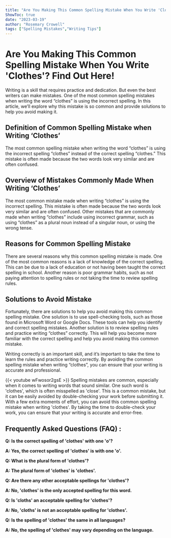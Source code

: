 ```yaml
---
title: "Are You Making This Common Spelling Mistake When You Write 'Clothes'? Find Out Here!"
ShowToc: true 
date: "2023-03-19"
author: "Rosemary Crowell" 
tags: ["Spelling Mistakes","Writing Tips"]
---
```

# Are You Making This Common Spelling Mistake When You Write 'Clothes'? Find Out Here!

Writing is a skill that requires practice and dedication. But even the best writers can make mistakes. One of the most common spelling mistakes when writing the word “clothes” is using the incorrect spelling. In this article, we’ll explore why this mistake is so common and provide solutions to help you avoid making it.

## Definition of Common Spelling Mistake when Writing ‘Clothes’

The most common spelling mistake when writing the word “clothes” is using the incorrect spelling “clothes” instead of the correct spelling “clothes.” This mistake is often made because the two words look very similar and are often confused.

## Overview of Mistakes Commonly Made When Writing ‘Clothes’

The most common mistake made when writing “clothes” is using the incorrect spelling. This mistake is often made because the two words look very similar and are often confused. Other mistakes that are commonly made when writing “clothes” include using incorrect grammar, such as using “clothes” as a plural noun instead of a singular noun, or using the wrong tense.

## Reasons for Common Spelling Mistake

There are several reasons why this common spelling mistake is made. One of the most common reasons is a lack of knowledge of the correct spelling. This can be due to a lack of education or not having been taught the correct spelling in school. Another reason is poor grammar habits, such as not paying attention to spelling rules or not taking the time to review spelling rules.

## Solutions to Avoid Mistake

Fortunately, there are solutions to help you avoid making this common spelling mistake. One solution is to use spell-checking tools, such as those found in Microsoft Word or Google Docs. These tools can help you identify and correct spelling mistakes. Another solution is to review spelling rules and practice writing “clothes” correctly. This will help you become more familiar with the correct spelling and help you avoid making this common mistake.

Writing correctly is an important skill, and it’s important to take the time to learn the rules and practice writing correctly. By avoiding the common spelling mistake when writing “clothes”, you can ensure that your writing is accurate and professional.

{{< youtube wFwosor2gsE >}} 
Spelling mistakes are common, especially when it comes to writing words that sound similar. One such word is 'clothes', which is often misspelled as 'close'. This is a common mistake, but it can be easily avoided by double-checking your work before submitting it. With a few extra moments of effort, you can avoid this common spelling mistake when writing 'clothes'. By taking the time to double-check your work, you can ensure that your writing is accurate and error-free.

## Frequently Asked Questions (FAQ) :
**Q: Is the correct spelling of 'clothes' with one 'o'?**

**A: Yes, the correct spelling of 'clothes' is with one 'o'.**

**Q: What is the plural form of 'clothes'?**

**A: The plural form of 'clothes' is 'clothes'.**

**Q: Are there any other acceptable spellings for 'clothes'?**

**A: No, 'clothes' is the only accepted spelling for this word.**

**Q: Is 'cloths' an acceptable spelling for 'clothes'?**

**A: No, 'cloths' is not an acceptable spelling for 'clothes'.**

**Q: Is the spelling of 'clothes' the same in all languages?**

**A: No, the spelling of 'clothes' may vary depending on the language.**





